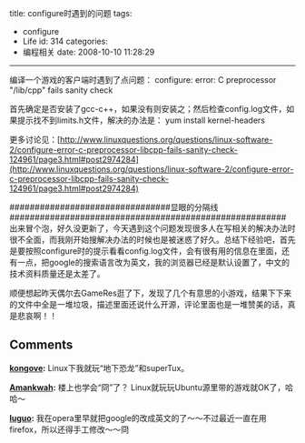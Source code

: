 title: configure时遇到的问题
tags:
  - configure
  - Life
id: 314
categories:
  - 编程相关
date: 2008-10-10 11:28:29
---

编译一个游戏的客户端时遇到了点问题：
configure: error: C preprocessor "/lib/cpp" fails sanity check 

首先确定是否安装了gcc-c++，如果没有则安装之；然后检查config.log文件，如果提示找不到limits.h文件，解决的办法是：
yum install kernel-headers

更多讨论见：[http://www.linuxquestions.org/questions/linux-software-2/configure-error-c-preprocessor-libcpp-fails-sanity-check-124961/page3.html#post2974284](http://www.linuxquestions.org/questions/linux-software-2/configure-error-c-preprocessor-libcpp-fails-sanity-check-124961/page3.html#post2974284)

################################显眼的分隔线#######################################################
出来冒个泡，好久没更新了，今天遇到这个问题发现很多人在写相关的解决办法时很不全面，而我刚开始搜解决办法的时候也是被迷惑了好久。总结下经验吧，首先是要按照configure时的提示看看config.log文件，会有很有用的信息在里面，还有一点，把google的搜索语言改为英文，我的浏览器已经是默认设置了，中文的技术资料质量还是太差了。

顺便想起昨天偶尔去GameRes逛了下，发现了几个有意思的小游戏，结果下下来的文件中全是一堆垃圾，描述里面还说什么开源，评论里面也是一堆赞美的话，真是悲哀啊！！
## Comments

**[kongove](#4446 "2008-10-11 09:55:43"):** Linux下我就玩“地下恐龙”和superTux。

**[Amankwah](#4443 "2008-10-10 23:39:57"):** 楼上也学会“冏”了？ Linux就玩玩Ubuntu源里带的游戏就OK了，哈哈～

**[luguo](#4441 "2008-10-10 16:28:03"):** 我在opera里早就把google的改成英文的了～～不过最近一直在用firefox，所以还得手工修改～～冏

